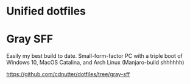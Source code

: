 # Unified dotfiles

# Gray SFF

Easily my best build to date. Small-form-factor PC with a triple boot of Windows 10, MacOS Catalina, and Arch Linux (Manjaro-build shhhhhh)

https://github.com/cdnutter/dotfiles/tree/gray-sff
